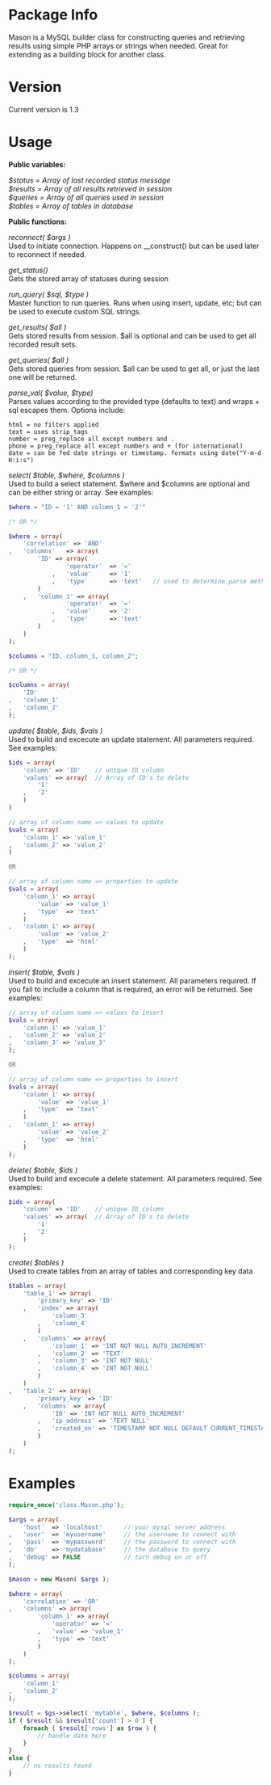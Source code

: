 Package Info
=====
Mason is a MySQL builder class for constructing queries and retrieving results using simple PHP arrays or strings when needed. Great for extending as a building block for another class.

Version
=====
Current version is 1.3


Usage
=====

<b>Public variables:</b>

<em>
$status  = Array of last recorded status message<br/>
$results = Array of all results retrieved in session<br/>
$queries = Array of all queries used in session<br/>
$tables  = Array of tables in database<br/>
</em>

<b>Public functions:</b>


<em>reconnect( $args )</em><br/>
Used to initiate connection. Happens on __construct() but can be used later to reconnect if needed.


<em>get_status() </em><br/>
Gets the stored array of statuses during session


<em>run_query( $sql, $type ) </em><br/>
Master function to run queries. Runs when using insert, update, etc; but can be used to execute custom SQL strings.


<em>get_results( $all )</em><br/>
Gets stored results from session. $all is optional and can be used to get all recorded result sets.


<em>get_queries( $all )</em><br/>
Gets stored queries from session. $all can be used to get all, or just the last one will be returned.

<em>parse_val( $value, $type)</em><br/>
Parses values according to the provided type (defaults to text) and wraps + sql escapes them. Options include:

```
html = no filters applied
text = uses strip_tags
number = preg_replace all except numbers and .
phone = preg_replace all except numbers and + (for international)
date = can be fed date strings or timestamp. formats using date("Y-m-d H:i:s")
```


<em>select( $table, $where, $columns )</em><br/>
Used to build a select statement. $where and $columns are optional and can be either string or array. See examples:

```php
$where = "ID = '1' AND column_1 = '2'"

/* OR */ 

$where = array(
	'correlation' => 'AND'
,	'columns' 	=> array(
		'ID' => array(
				'operator' 	=> '='
			,	'value' 	=> '1' 
			, 	'type' 		=> 'text' 	// used to determine parse methods in parse_val()
		)
	,	'column_1' => array(
				'operator' 	=> '='
			,	'value' 	=> '2' 
			, 	'type' 		=> 'text'
		)
	)
);

$columns = "ID, column_1, column_2";

/* OR */

$columns = array(
	'ID'
,	'column_1'
,	'column_2'
);
```


<em>update( $table, $ids, $vals )</em><br/>
Used to build and excecute an update statement. All parameters required. See examples:

```php
$ids = array(
	'column' => 'ID' 	// unique ID column
	'values' => array(  // Array of ID's to delete
		'1'
	,	'2'
	)
)

// array of column name => values to update
$vals = array(
	'column_1' => 'value_1'
,	'column_2' => 'value_2'
)

OR

// array of column name => properties to update
$vals = array(
	'column_1' => array(
		'value' => 'value_1'
	,	'type' 	=> 'text'
	)
,	'column_1' => array(
		'value' => 'value_2'
	,	'type' 	=> 'html'
	)
);
```


<em>insert( $table, $vals )</em><br/>
Used to build and excecute an insert statement. All parameters required. If you fail to include a column that is required, an error will be returned. See examples:

```php
// array of column name => values to insert
$vals = array(
	'column_1' => 'value_1'
,	'column_2' => 'value_2'
,	'column_3' => 'value_3'
);

OR

// array of column name => properties to insert
$vals = array(
	'column_1' => array(
		'value' => 'value_1'
	,	'type' 	=> 'text'
	)
,	'column_1' => array(
		'value' => 'value_2'
	,	'type' 	=> 'html'
	)
);
```


<em>delete( $table, $ids )</em><br/>
Used to build and excecute a delete statement. All parameters required. See examples:

```php
$ids = array(
	'column' => 'ID' 	// unique ID column
	'values' => array(  // Array of ID's to delete
		'1'
	,	'2'
	)
);
```


<em>create( $tables )</em><br/>
Used to create tables from an array of tables and corresponding key data

```php
$tables = array(
	'table_1' => array(
		'primary_key' => 'ID'
	,	'index' => array(
			'column_3'
		,	'column_4'
		)
	,	'columns' => array(
			'column_1' => 'INT NOT NULL AUTO_INCREMENT'
		,	'column_2' => 'TEXT'
		,	'column_3' => 'INT NOT NULL'
		,	'column_4' => 'INT NOT NULL'
		)
	)
,	'table_2' => array(
		'primary_key' => 'ID'
	,	'columns' => array(
			'ID' => 'INT NOT NULL AUTO_INCREMENT'
		,	'ip_address' => 'TEXT NULL'
		,	'created_on' => 'TIMESTAMP NOT NULL DEFAULT CURRENT_TIMESTAMP ON UPDATE CURRENT_TIMESTAMP'
		)
	)
);
```


Examples
=====

```php
require_once('class.Mason.php');

$args = array(
	'host' 	=> 'localhost' 		// your mysql server address
,	'user' 	=> 'myusername' 	// the username to connect with
,	'pass' 	=> 'mypassword' 	// the password to connect with
,	'db' 	=> 'mydatabase' 	// the database to query
,	'debug' => FALSE 			// turn debug on or off
);

$mason = new Mason( $args );

$where = array(
	'correlation' => 'OR'
,	'columns' => array(
		'column_1' => array(
			'operator' => '='
		,	'value' => 'value_1'
		,	'type' => 'text'
		)
	)
);

$columns = array(
	'column_1'
,	'column_2'
);

$result = $gs->select( 'mytable', $where, $columns );
if ( $result && $result['count'] > 0 ) {
	foreach ( $result['rows'] as $row ) {
		// handle data here
	}
}
else {
	// no results found
}
```